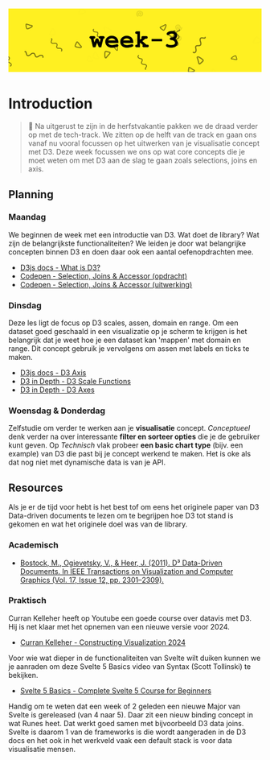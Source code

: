 # ![Tech Track - Week-3][banner]

# Introduction

> 👋 Na uitgerust te zijn in de herfstvakantie pakken we de draad verder op met de tech-track. We zitten op de helft van de track en gaan ons vanaf nu vooral focussen op het uitwerken van je visualisatie concept met D3. Deze week focussen we ons op wat core concepts die je moet weten om met D3 aan de slag te gaan zoals selections, joins en axis.

## Planning

### Maandag

We beginnen de week met een introductie van D3. Wat doet de library? Wat zijn de belangrijkste functionaliteiten? We leiden je door wat belangrijke concepten binnen D3 en doen daar ook een aantal oefenopdrachten mee.

- [D3js docs - What is D3?](https://d3js.org/what-is-d3)
- [Codepen - Selection, Joins & Accessor (opdracht)](https://codepen.io/Laura_B/pen/KKOBMgL)
- [Codepen - Selection, Joins & Accessor (uitwerking)](https://codepen.io/Laura_B/pen/jOgpZgQ)

### Dinsdag

Deze les ligt de focus op D3 scales, assen, domain en range. Om een dataset goed geschaald in een visualizatie op je scherm te krijgen is het belangrijk dat je weet hoe je een dataset kan 'mappen' met domain en range. Dit concept gebruik je vervolgens om assen met labels en ticks te maken.

- [D3js docs - D3 Axis](https://d3js.org/d3-axis)
- [D3 in Depth - D3 Scale Functions](https://www.d3indepth.com/scales/)
- [D3 in Depth - D3 Axes](https://www.d3indepth.com/axes/)

### Woensdag & Donderdag

Zelfstudie om verder te werken aan je **visualisatie** concept. _Conceptueel_ denk verder na over interessante **filter en sorteer opties** die je de gebruiker kunt geven. Op _Technisch_ vlak probeer **een basic chart type** (bijv. een example) van D3 die past bij je concept werkend te maken. Het is oke als dat nog niet met dynamische data is van je API.

## Resources

Als je er de tijd voor hebt is het best tof om eens het originele paper van D3 Data-driven documents te lezen om te begrijpen hoe D3 tot stand is gekomen en wat het originele doel was van de library.

### Academisch

- [Bostock, M., Ogievetsky, V., & Heer, J. (2011). D³ Data-Driven Documents. In IEEE Transactions on Visualization and Computer Graphics (Vol. 17, Issue 12, pp. 2301–2309).](https://ieeexplore.ieee.org/iel5/2945/6064926/06064996.pdf)

### Praktisch

Curran Kelleher heeft op Youtube een goede course over datavis met D3. Hij is net klaar met het opnemen van een nieuwe versie voor 2024.

- [Curran Kelleher - Constructing Visualization 2024](https://www.youtube.com/watch?v=8DQailPy3q8&list=WL&index=18)

Voor wie wat dieper in de functionaliteiten van Svelte wilt duiken kunnen we je aanraden om deze Svelte 5 Basics video van Syntax (Scott Tollinski) te bekijken.

- [Svelte 5 Basics - Complete Svelte 5 Course for Beginners](https://www.youtube.com/watch?v=8DQailPy3q8&list=WL&index=18)

Handig om te weten dat een week of 2 geleden een nieuwe Major van Svelte is gereleased (van 4 naar 5). Daar zit een nieuw binding concept in wat Runes heet. Dat werkt goed samen met bijvoorbeeld D3 data joins. Svelte is daarom 1 van de frameworks is die wordt aangeraden in de D3 docs en het ook in het werkveld vaak een default stack is voor data visualisatie mensen.

[banner]: /images/banners/week-3.png
